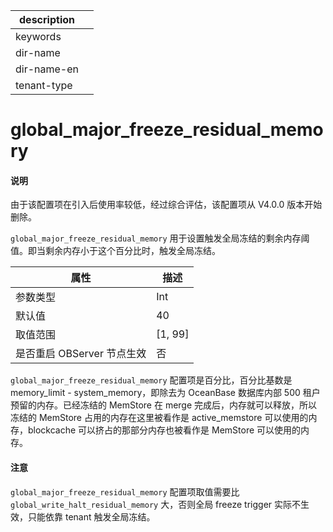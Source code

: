 |description||
|---|---|
|keywords||
|dir-name||
|dir-name-en||
|tenant-type||

# global_major_freeze_residual_memory

<main id="notice" type='explain'>
<h4>说明</h4>
<p>由于该配置项在引入后使用率较低，经过综合评估，该配置项从 V4.0.0 版本开始删除。 </p>
</main>

`global_major_freeze_residual_memory` 用于设置触发全局冻结的剩余内存阈值。即当剩余内存小于这个百分比时，触发全局冻结。

|      **属性**      |  **描述**   |
|------------------|-----------|
| 参数类型             | Int        |
| 默认值              | 40        |
| 取值范围             | \[1, 99\] |
| 是否重启 OBServer 节点生效 | 否         |


`global_major_freeze_residual_memory` 配置项是百分比，百分比基数是 memory_limit - system_memory，即除去为 OceanBase 数据库内部 500 租户预留的内存。已经冻结的 MemStore 在 merge 完成后，内存就可以释放，所以冻结的 MemStore 占用的内存在这里被看作是 active_memstore 可以使用的内存，blockcache 可以挤占的那部分内存也被看作是 MemStore 可以使用的内存。

<main id="notice" type='notice'>
<h4>注意</h4>
<p>   <code>global_major_freeze_residual_memory</code> 配置项取值需要比 <code>global_write_halt_residual_memory</code> 大，否则全局 freeze trigger 实际不生效，只能依靠 tenant 触发全局冻结。  </p>
</main>